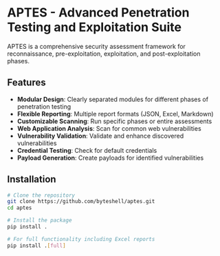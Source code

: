 # APTES - Advanced Penetration Testing and Exploitation Suite

APTES is a comprehensive security assessment framework for reconnaissance, pre-exploitation, exploitation, and post-exploitation phases.

## Features

- **Modular Design**: Clearly separated modules for different phases of penetration testing
- **Flexible Reporting**: Multiple report formats (JSON, Excel, Markdown)
- **Customizable Scanning**: Run specific phases or entire assessments
- **Web Application Analysis**: Scan for common web vulnerabilities
- **Vulnerability Validation**: Validate and enhance discovered vulnerabilities
- **Credential Testing**: Check for default credentials
- **Payload Generation**: Create payloads for identified vulnerabilities

## Installation

```bash
# Clone the repository
git clone https://github.com/byteshell/aptes.git
cd aptes

# Install the package
pip install .

# For full functionality including Excel reports
pip install .[full]
